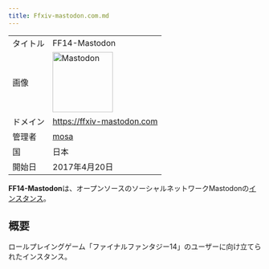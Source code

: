 ```yaml
---
title: Ffxiv-mastodon.com.md
---
```

<div>

|          |                                                                                                                                                                                                                                                                                                        |
|----------|--------------------------------------------------------------------------------------------------------------------------------------------------------------------------------------------------------------------------------------------------------------------------------------------------------|
| タイトル | FF14-Mastodon                                                                                                                                                                                                                                                                                          |
| 画像     | [<img src="/images/thumb/0/00/Mastodon_logo.png/120px-Mastodon_logo.png" srcset="/images/thumb/0/00/Mastodon_logo.png/180px-Mastodon_logo.png 1.5x, /images/0/00/Mastodon_logo.png 2x" width="120" height="120" alt="Mastodon" />](/%E3%83%95%E3%82%A1%E3%82%A4%E3%83%AB:Mastodon_logo.png "Mastodon") |
| ドメイン | <a href="https://ffxiv-mastodon.com" rel="nofollow">https://ffxiv-mastodon.com</a>                                                                                                                                                                                                                     |
| 管理者   | <a href="https://ffxiv-mastodon.com/@mosa" rel="nofollow">mosa</a>                                                                                                                                                                                                                                     |
| 国       | 日本                                                                                                                                                                                                                                                                                                   |
| 開始日   | 2017年4月20日                                                                                                                                                                                                                                                                                          |

**FF14-Mastodon**は、オープンソースのソーシャルネットワークMastodonの[インスタンス](/%E3%82%A4%E3%83%B3%E3%82%B9%E3%82%BF%E3%83%B3%E3%82%B9 "インスタンス")。

## 概要

ロールプレイングゲーム「ファイナルファンタジー14」のユーザーに向け立てられたインスタンス。

</div>
